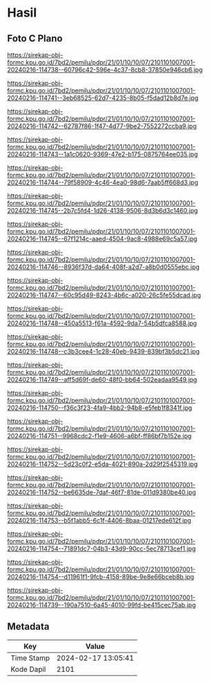 # Hasil

## Foto C Plano

https://sirekap-obj-formc.kpu.go.id/7bd2/pemilu/pdpr/21/01/10/10/07/2101101007001-20240216-114738--60796c42-596e-4c37-8cb8-37850e946cb6.jpg

https://sirekap-obj-formc.kpu.go.id/7bd2/pemilu/pdpr/21/01/10/10/07/2101101007001-20240216-114741--3eb68525-62d7-4235-8b05-f5dad12b8d7e.jpg

https://sirekap-obj-formc.kpu.go.id/7bd2/pemilu/pdpr/21/01/10/10/07/2101101007001-20240216-114742--62787f86-1f47-4d77-9be2-7552272ccba9.jpg

https://sirekap-obj-formc.kpu.go.id/7bd2/pemilu/pdpr/21/01/10/10/07/2101101007001-20240216-114743--1a1c0620-9369-47e2-b175-0875764ee035.jpg

https://sirekap-obj-formc.kpu.go.id/7bd2/pemilu/pdpr/21/01/10/10/07/2101101007001-20240216-114744--79f58909-4c46-4ea0-98d6-7aab5ff668d3.jpg

https://sirekap-obj-formc.kpu.go.id/7bd2/pemilu/pdpr/21/01/10/10/07/2101101007001-20240216-114745--2b7c5fd4-1d26-4138-9506-8d3b6d3c1460.jpg

https://sirekap-obj-formc.kpu.go.id/7bd2/pemilu/pdpr/21/01/10/10/07/2101101007001-20240216-114745--67f1214c-aaed-4504-9ac8-4988e69c5a57.jpg

https://sirekap-obj-formc.kpu.go.id/7bd2/pemilu/pdpr/21/01/10/10/07/2101101007001-20240216-114746--8936f37d-da64-408f-a2d7-a8b0d0555ebc.jpg

https://sirekap-obj-formc.kpu.go.id/7bd2/pemilu/pdpr/21/01/10/10/07/2101101007001-20240216-114747--60c95d49-8243-4b6c-a020-26c5fe55dcad.jpg

https://sirekap-obj-formc.kpu.go.id/7bd2/pemilu/pdpr/21/01/10/10/07/2101101007001-20240216-114748--450a5513-f61a-4592-9da7-54b5dfca8588.jpg

https://sirekap-obj-formc.kpu.go.id/7bd2/pemilu/pdpr/21/01/10/10/07/2101101007001-20240216-114748--c3b3cee4-1c28-40eb-9439-839bf3b5dc21.jpg

https://sirekap-obj-formc.kpu.go.id/7bd2/pemilu/pdpr/21/01/10/10/07/2101101007001-20240216-114749--aff5d69f-de60-48f0-bb64-502eadaa9549.jpg

https://sirekap-obj-formc.kpu.go.id/7bd2/pemilu/pdpr/21/01/10/10/07/2101101007001-20240216-114750--f36c3f23-4fa9-4bb2-94b8-e5feb1f8341f.jpg

https://sirekap-obj-formc.kpu.go.id/7bd2/pemilu/pdpr/21/01/10/10/07/2101101007001-20240216-114751--9968cdc2-f1e9-4606-a6bf-ff86bf7b152e.jpg

https://sirekap-obj-formc.kpu.go.id/7bd2/pemilu/pdpr/21/01/10/10/07/2101101007001-20240216-114752--5d23c0f2-e5da-4021-890a-2d29f2545319.jpg

https://sirekap-obj-formc.kpu.go.id/7bd2/pemilu/pdpr/21/01/10/10/07/2101101007001-20240216-114752--be6635de-7daf-46f7-81de-011d9380be40.jpg

https://sirekap-obj-formc.kpu.go.id/7bd2/pemilu/pdpr/21/01/10/10/07/2101101007001-20240216-114753--b5f1abb5-6c1f-4406-8baa-01217ede612f.jpg

https://sirekap-obj-formc.kpu.go.id/7bd2/pemilu/pdpr/21/01/10/10/07/2101101007001-20240216-114754--71891dc7-04b3-43d9-90cc-5ec78713cef1.jpg

https://sirekap-obj-formc.kpu.go.id/7bd2/pemilu/pdpr/21/01/10/10/07/2101101007001-20240216-114754--d11961f1-9fcb-4158-89be-9e8e66bceb8b.jpg

https://sirekap-obj-formc.kpu.go.id/7bd2/pemilu/pdpr/21/01/10/10/07/2101101007001-20240216-114739--190a7510-6a45-4010-99fd-be415cec75ab.jpg


## Metadata

| Key        | Value               |
| ---------- | ------------------- |
| Time Stamp | 2024-02-17 13:05:41 |
| Kode Dapil | 2101                |



